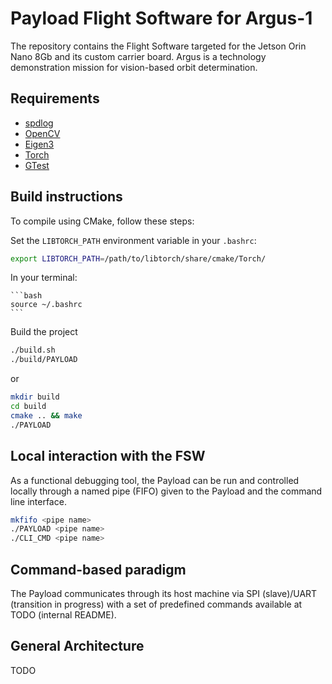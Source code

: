 # Payload Flight Software for Argus-1

The repository contains the Flight Software targeted for the Jetson Orin Nano 8Gb and its custom carrier board. Argus is a technology demonstration mission for vision-based orbit determination.


## Requirements

- [spdlog](https://github.com/gabime/spdlog)
- [OpenCV](https://docs.opencv.org/4.x/d7/d9f/tutorial_linux_install.html?ref=wasyresearch.com)
- [Eigen3](http://eigen.tuxfamily.org/index.php?title=Main_Page#Download)
- [Torch](https://pytorch.org/get-started/locally/)
- [GTest](https://github.com/google/googletest)

## Build instructions

To compile using CMake, follow these steps: 

Set the `LIBTORCH_PATH` environment variable in your `.bashrc`:
   ```bash
   export LIBTORCH_PATH=/path/to/libtorch/share/cmake/Torch/
   ```

In your terminal:

    ```bash
    source ~/.bashrc
    ```

Build the project

```bash
./build.sh
./build/PAYLOAD
```

or 

```bash
mkdir build
cd build
cmake .. && make
./PAYLOAD
```
## Local interaction with the FSW

As a functional debugging tool, the Payload can be run and controlled locally through a named pipe (FIFO) given to the Payload and the command line interface.

```bash
mkfifo <pipe name>
./PAYLOAD <pipe name>
./CLI_CMD <pipe name>
```

## Command-based paradigm 

The Payload communicates through its host machine via SPI (slave)/UART (transition in progress) with a set of predefined commands available at TODO (internal README).


## General Architecture 

TODO